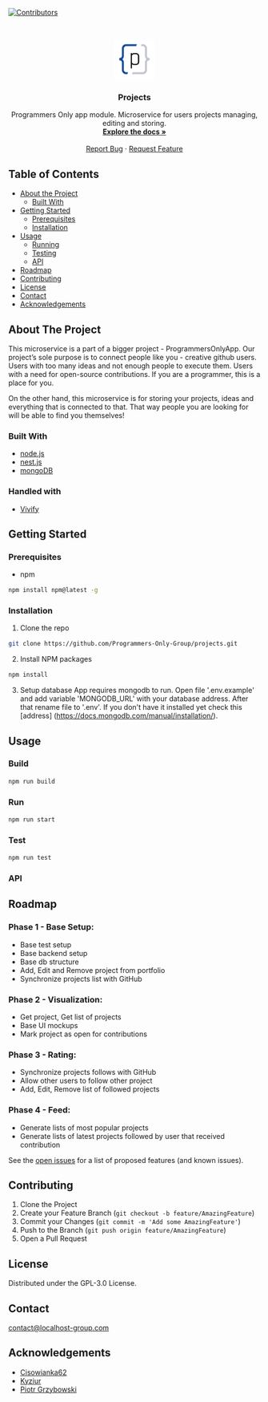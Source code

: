 <!-- PROJECT SHIELDS -->
<!--
*** I'm using markdown "reference style" links for readability.
*** Reference links are enclosed in brackets [ ] instead of parentheses ( ).
*** See the bottom of this document for the declaration of the reference variables
*** for contributors-url, forks-url, etc. This is an optional, concise syntax you may use.
*** https://www.markdownguide.org/basic-syntax/#reference-style-links
*** 
*** TODO PSTA: ADD MORE DYNAMIC SHIELDS THAT MAKES SENSE
-->
[![Contributors][contributors-shield]][contributors-url]


<!-- PROJECT LOGO -->
<br />
<p align="center">
  <a href="https://github.com/Programmers-Only-Group/projects">
    <img src="images/logo.png" alt="Logo" width="80" height="80">
  </a>

  <h3 align="center">Projects</h3>

  <p align="center">
    Programmers Only app module. Microservice for users projects managing, editing and storing.
    <br />
    <a href="#"><strong>Explore the docs »</strong></a>
    <br />
    <br />
    <a href="https://github.com/Programmers-Only-Group/projects/issues">Report Bug</a>
    ·
    <a href="https://github.com/Programmers-Only-Group/projects/issues">Request Feature</a>
  </p>
</p>


<!-- TABLE OF CONTENTS -->
## Table of Contents

* [About the Project](#about-the-project)
  * [Built With](#built-with)
* [Getting Started](#getting-started)
  * [Prerequisites](#prerequisites)
  * [Installation](#installation)
* [Usage](#usage)
  * [Running](#run)
  * [Testing](#test)
  * [API](#api)
* [Roadmap](#roadmap)
* [Contributing](#contributing)
* [License](#license)
* [Contact](#contact)
* [Acknowledgements](#acknowledgements)


<!-- ABOUT THE PROJECT -->
## About The Project

This microservice is a part of a bigger project - ProgrammersOnlyApp. Our project’s sole purpose is to connect people like you - creative github users. Users with too many ideas and not enough people to execute them. Users with a need for open-source contributions. If you are a programmer, this is a place for you. 

On the other hand, this microservice is for storing your projects, ideas and everything that is connected to that. That way people you are looking for will be able to find you themselves!
    
### Built With

* [node.js](https://nodejs.org/dist/v12.18.3/)
* [nest.js](https://docs.nestjs.com/)
* [mongoDB](https://www.mongodb.com/try/download/compass?tck=docs_compass)

### Handled with

* [Vivify](https://www.vivifyscrum.com/)

<!-- GETTING STARTED -->
## Getting Started

### Prerequisites

* npm
```sh
npm install npm@latest -g
```

### Installation
 
1. Clone the repo
```sh
git clone https://github.com/Programmers-Only-Group/projects.git
```
2. Install NPM packages
```sh
npm install
```
3. Setup database
App requires mongodb to run. Open file '.env.example' and add variable 'MONGODB_URL' with your database address. After that rename file to '.env'.
If you don't have it installed yet check this [address] (https://docs.mongodb.com/manual/installation/). 

<!-- USAGE EXAMPLES -->
## Usage

### Build
```sh
npm run build
```

### Run
```sh
npm run start
```
### Test
```sh
npm run test
```
### API


<!-- ROADMAP -->
## Roadmap

### Phase 1 - Base Setup:
* Base test setup
* Base backend setup
* Base db structure
* Add, Edit and Remove project from portfolio
* Synchronize projects list with GitHub

### Phase 2 - Visualization:
* Get project, Get list of projects
* Base UI mockups
* Mark project as open for contributions

### Phase 3 - Rating:
* Synchronize projects follows with GitHub
* Allow other users to follow other project
* Add, Edit, Remove list of followed projects

### Phase 4 - Feed:
* Generate lists of most popular projects
* Generate lists of latest projects followed by user that received contribution

See the [open issues](https://github.com/Programmers-Only-Group/projects/issues) for a list of proposed features (and known issues).



<!-- CONTRIBUTING -->
## Contributing

1. Clone the Project
2. Create your Feature Branch (`git checkout -b feature/AmazingFeature`)
3. Commit your Changes (`git commit -m 'Add some AmazingFeature'`)
4. Push to the Branch (`git push origin feature/AmazingFeature`)
5. Open a Pull Request



<!-- LICENSE -->
## License

Distributed under the GPL-3.0 License.



<!-- CONTACT -->
## Contact

contact@localhost-group.com

<!-- ACKNOWLEDGEMENTS -->
## Acknowledgements

* [Cisowianka62](https://github.com/cisowianka62)
* [Kyziur](https://github.com/kyziur)
* [Piotr Grzybowski](https://github.com/Piotr-Grzybowski)

<!-- MARKDOWN LINKS & IMAGES -->
<!-- https://www.markdownguide.org/basic-syntax/#reference-style-links -->
[contributors-shield]: https://img.shields.io/badge/contributions-welcome-brightgreen.svg?style=flat
[contributors-url]: https://github.com/Programmers-Only-Group/projects#contributing
[forks-shield]: http://inch-ci.org/github/Programmers-Only-Group/projects.svg?branch=master&style=shields
[forks-url]: http://inch-ci.org/github/Programmers-Only-Group/projects
[issues-shield]: https://img.shields.io/github/issues/othneildrew/Best-README-Template.svg?style=flat
[issues-url]: https://github.com/Programmers-Only-Group/projects/issues
[license-shield]: https://img.shields.io/github/license/othneildrew/Best-README-Template.svg?style=flat
[license-url]: https://github.com/Programmers-Only-Group/projects/issues

[product-screenshot]: images/localhost_logo.png
